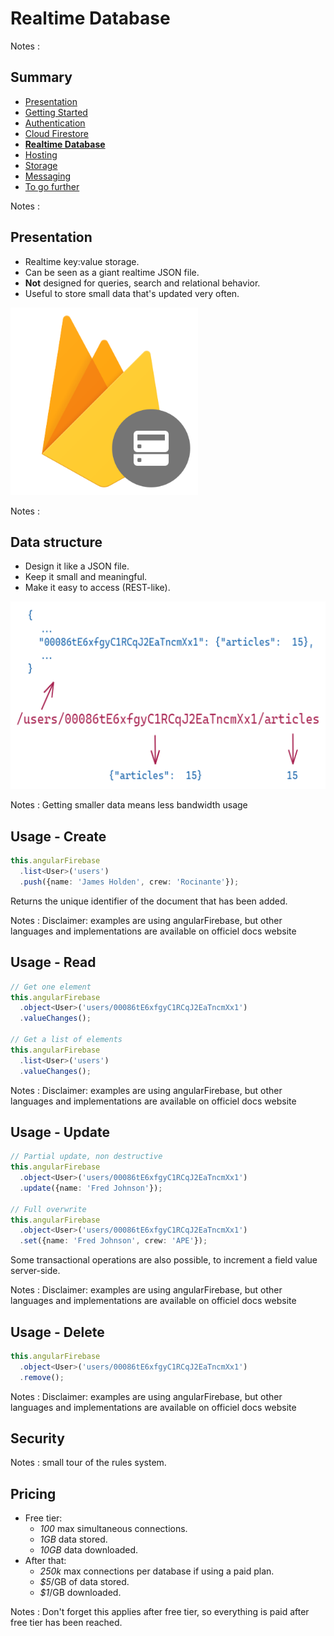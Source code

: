 # Realtime Database

<!-- .slide: class="page-title" -->

Notes :



## Summary

<!-- .slide: id = "master-toc" class="toc" -->

- [Presentation](#/1)
- [Getting Started](#/2)
- [Authentication](#/3)
- [Cloud Firestore](#/4)
- **[Realtime Database](#/5)**
- [Hosting](#/6)
- [Storage](#/7)
- [Messaging](#/8)
- [To go further](#/9)

Notes :



## Presentation

 - Realtime key:value storage.
 - Can be seen as a giant realtime JSON file.
 - **Not** designed for queries, search and relational behavior.
 - Useful to store small data that's updated very often.

<img src="resources/realtime_database_logo.png" height="300">

Notes : 



## Data structure

 - Design it like a JSON file.
 - Keep it small and meaningful.
 - Make it easy to access (REST-like).

<img src="resources/data_modeling_rtdb.png" height="300">

Notes : Getting smaller data means less bandwidth usage



## Usage - Create

```ts
this.angularFirebase
  .list<User>('users')
  .push({name: 'James Holden', crew: 'Rocinante'});
```

Returns the unique identifier of the document that has been added.

Notes : Disclaimer: examples are using angularFirebase, but other languages and implementations are available on officiel docs website



## Usage - Read

```ts
// Get one element
this.angularFirebase
  .object<User>('users/00086tE6xfgyC1RCqJ2EaTncmXx1')
  .valueChanges();

// Get a list of elements
this.angularFirebase
  .list<User>('users')
  .valueChanges();
```

Notes : Disclaimer: examples are using angularFirebase, but other languages and implementations are available on officiel docs website



## Usage - Update
```ts
// Partial update, non destructive
this.angularFirebase
  .object<User>('users/00086tE6xfgyC1RCqJ2EaTncmXx1')
  .update({name: 'Fred Johnson'});

// Full overwrite
this.angularFirebase
  .object<User>('users/00086tE6xfgyC1RCqJ2EaTncmXx1')
  .set({name: 'Fred Johnson', crew: 'APE'});
```

Some transactional operations are also possible, to increment a field value server-side.

Notes : Disclaimer: examples are using angularFirebase, but other languages and implementations are available on officiel docs website



## Usage - Delete

```ts
this.angularFirebase
  .object<User>('users/00086tE6xfgyC1RCqJ2EaTncmXx1')
  .remove();
```

Notes : Disclaimer: examples are using angularFirebase, but other languages and implementations are available on officiel docs website



## Security

<!-- .slide: class="page-demo" -->

Notes : small tour of the rules system.



## Pricing

- Free tier:
  - *100* max simultaneous connections.
  - *1GB* data stored.
  - *10GB* data downloaded.
- After that:
  - *250k* max connections per database if using a paid plan.
  - *$5*/GB of data stored.
  - *$1*/GB downloaded.


Notes : Don't forget this applies after free tier, so everything is paid after free tier has been reached.



<!-- .slide: class="page-tp5" -->
